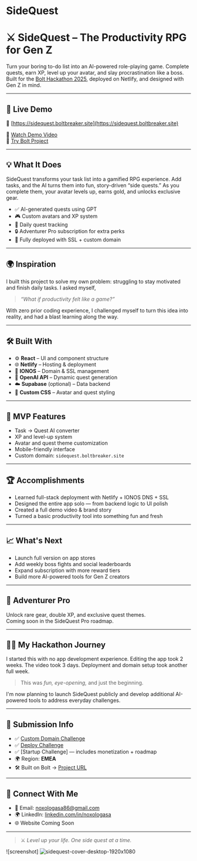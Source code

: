 # SideQuest
# ⚔️ SideQuest – The Productivity RPG for Gen Z

Turn your boring to-do list into an AI-powered role-playing game. Complete quests, earn XP, level up your avatar, and slay procrastination like a boss.  
Built for the [Bolt Hackathon 2025](https://bolt.new), deployed on Netlify, and designed with Gen Z in mind.

---

## 🚀 Live Demo

🔗 [https://sidequest.boltbreaker.site](https://sidequest.boltbreaker.site)

🎥 [Watch Demo Video](https://youtu.be/ZiN4FLo-W9I)  
🧪 [Try Bolt Project](https://bolt.new/~/sb1-rcvxndqr)

---

## 💡 What It Does

SideQuest transforms your task list into a gamified RPG experience. Add tasks, and the AI turns them into fun, story-driven “side quests.” As you complete them, your avatar levels up, earns gold, and unlocks exclusive gear.

- ✅ AI-generated quests using GPT
- 🎮 Custom avatars and XP system
- 📅 Daily quest tracking
- 🔒 Adventurer Pro subscription for extra perks
- 🔗 Fully deployed with SSL + custom domain

---

## 🌍 Inspiration

I built this project to solve my own problem: struggling to stay motivated and finish daily tasks. I asked myself,  
> *“What if productivity felt like a game?”*  

With zero prior coding experience, I challenged myself to turn this idea into reality, and had a blast learning along the way.

---

## 🛠️ Built With

- ⚙️ **React** – UI and component structure  
- 🌐 **Netlify** – Hosting & deployment  
- 🔐 **IONOS** – Domain & SSL management  
- 🧠 **OpenAI API** – Dynamic quest generation  
- ☁️ **Supabase** (optional) – Data backend  
- 🎨 **Custom CSS** – Avatar and quest styling

---

## 🧪 MVP Features

- Task → Quest AI converter
- XP and level-up system
- Avatar and quest theme customization
- Mobile-friendly interface
- Custom domain: `sidequest.boltbreaker.site`

---

## 🏆 Accomplishments

- Learned full-stack deployment with Netlify + IONOS DNS + SSL
- Designed the entire app solo — from backend logic to UI polish
- Created a full demo video & brand story
- Turned a basic productivity tool into something fun and fresh

---

## 📈 What's Next

- Launch full version on app stores
- Add weekly boss fights and social leaderboards
- Expand subscription with more reward tiers
- Build more AI-powered tools for Gen Z creators

---

## 💼 Adventurer Pro

Unlock rare gear, double XP, and exclusive quest themes.  
Coming soon in the SideQuest Pro roadmap.

---

## 🧙‍♀️ My Hackathon Journey

I started this with no app development experience. Editing the app took 2 weeks. The video took 3 days. Deployment and domain setup took another full week.  
> This was *fun, eye-opening,* and just the beginning.  

I'm now planning to launch SideQuest publicly and develop additional AI-powered tools to address everyday challenges.

---

## 📎 Submission Info

- ✅ [Custom Domain Challenge](https://sidequest.boltbreaker.site)
- ✅ [Deploy Challenge](https://sidequest.boltbreaker.site)
- ✅ [Startup Challenge] — includes monetization + roadmap
- 🌍 Region: **EMEA**
- 🛠️ Built on Bolt → [Project URL](https://bolt.new/~/sb1-rcvxndqr)

---

## 🤝 Connect With Me

- 💌 Email: noxologasa86@gmail.com  
- 🌍 LinkedIn: [linkedin.com/in/noxologasa](https://www.linkedin.com/in/noxologasa)  
- 🌐 Website Coming Soon

---

> ⚔️ *Level up your life. One side quest at a time.*

![screenshot]
![sidequest-cover-desktop-1920x1080](https://github.com/user-attachments/assets/050a8f6d-c026-4253-9a17-e5529626c67f)

